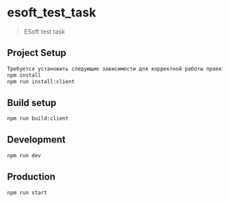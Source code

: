 # esoft_test_task

> ESoft test task

## Project Setup

``` bash
Требуется установить следующие зависимости для корректной работы проекта:
npm install
npm run install:client
```

## Build setup

``` bash
npm run build:client
```

## Development  

``` bash
npm run dev
```

## Production  

``` bash
npm run start
```

